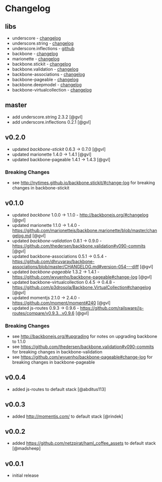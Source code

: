 # Changelog

## libs
* underscore - [changelog](http://underscorejs.org/#changelog)
* underscore.string - [changelog](https://github.com/epeli/underscore.string#changelog)
* underscore.inflections - [github](https://github.com/geetarista/underscore.inflections)
* backbone - [changelog](http://backbonejs.org/#changelog)
* marionette - [changelog](https://github.com/marionettejs/backbone.marionette/blob/master/changelog.md)
* backbone.stickit - [changelog](http://nytimes.github.io/backbone.stickit/#change-log)
* backbone.validation - [changelog](https://github.com/thedersen/backbone.validation#release-notes)
* backbone-associations - [changelog](https://github.com/dhruvaray/backbone-associations/blob/master/CHANGELOG.md)
* backbone-pageable - [changelog](https://github.com/backbone-paginator/backbone-pageable#change-log)
* backbone.deepmodel - [changelog](https://github.com/powmedia/backbone-deep-model#changelog)
* backbone-virtualcollection - [changelog](https://github.com/p3drosola/Backbone.VirtualCollection#changelog)

## master

* add underscore.string 2.3.2 [@gvl]
* add underscore.inflections 0.2.1 [@gvl]

## v0.2.0

* updated *backbone-stickit* 0.6.3 -> 0.7.0 [@gvl]
* updated marionette 1.4.0 -> 1.4.1 [@gvl]
* updated backbone-pageable 1.4.1 -> 1.4.3 [@gvl]

### Breaking Changes
* see http://nytimes.github.io/backbone.stickit/#change-log for breaking changes in backbone-stickit

## v0.1.0

* updated *backbone* 1.0.0 -> 1.1.0 - http://backbonejs.org/#changelog [@gvl]
* updated marionette 1.1.0 -> 1.4.0 - https://github.com/marionettejs/backbone.marionette/blob/master/changelog.md [@gvl]
* updated *backbone-validation* 0.8.1 -> 0.9.0 - https://github.com/thedersen/backbone.validation#v090-commits [@gvl]
* updated backbone-associations 0.5.1 -> 0.5.4 - https://github.com/dhruvaray/backbone-associations/blob/master/CHANGELOG.md#version-054---diff [@gvl]
* updated *backbone-pageable* 1.3.2 -> 1.4.1 - https://github.com/wyuenho/backbone-pageable#change-log [@gvl]
* updated backbone-virtualcollection 0.4.5 -> 0.4.8 - https://github.com/p3drosola/Backbone.VirtualCollection#changelog [@gvl]
* updated momentjs 2.1.0 -> 2.4.0 - https://github.com/moment/moment#240 [@gvl]
* updated js-routes 0.9.3 -> 0.9.6 - https://github.com/railsware/js-routes/compare/v0.9.3...v0.9.6 [@gvl]

### Breaking Changes
* see http://backbonejs.org/#upgrading for notes on upgrading backbone to 1.1.0
* see https://github.com/thedersen/backbone.validation#v090-commits for breaking changes in backbone-validation
* see https://github.com/wyuenho/backbone-pageable#change-log for breaking changes in backbone-pageable

## v0.0.4

* added js-routes to default stack [@abditus113]

## v0.0.3

* added http://momentjs.com/ to default stack [@rindek]

## v0.0.2

* added https://github.com/netzpirat/haml_coffee_assets to default stack [@madsheep]

## v0.0.1

* initial release
